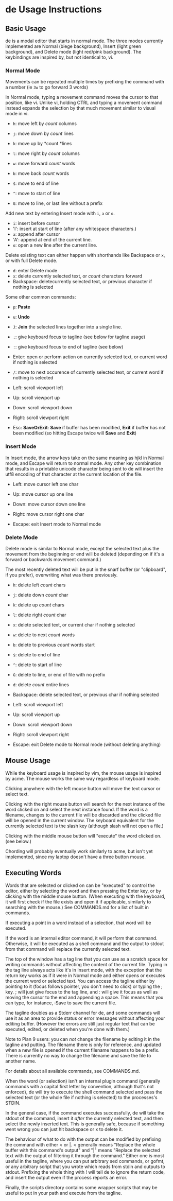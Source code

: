 # de Usage Instructions

## Basic Usage

de is a modal editor that starts in normal mode. The three modes
currently implemented are Normal (biege background), Insert (light green
background), and Delete mode (light red/pink background). The
keybindings are inspired by, but not identical to, vi.

### Normal Mode

Movements can be repeated multiple times by prefixing the command with a
number (ie `3w` to go forward 3 words)

In Normal mode, typing a movement command moves the cursor to that
position, like vi. Unlike vi, holding CTRL and typing a movement command
instead expands the selection by that much movement similar to visual
mode in vi.

-   `h`: move left by *count* columns
-   `j`: move down by *count* lines
-   `k`: move up by *count *lines
-   `l`: move right by *count* columns

-   `w`: move forward *count* words
-   `b`: move back *count* words
-   `$`: move to end of line
-   `^`: move to start of line
-   `G`: move to line, or last line without a prefix

Add new text by entering Insert mode with `i`, `a` or `o`.

-   `i`: insert before cursor
-   'I': insert at start of line (after any whitespace characters.)
-   `a`: append after cursor
-   'A': append at end of the current line.
-   `o`: open a new line after the current line.

Delete existing text can either happen with shorthands like Backspace or
`x`, or with full Delete mode.

-   `d`: enter Delete mode
-   `x`: delete currently selected text, or *count* characters forward
-   Backspace: deletecurrently selected text, or previous character if
    nothing is selected

Some other common commands:

-   `p`: **Paste**
-   `u`: **Undo**
-   `J`: **Join** the selected lines together into a single line.
-   `;`: give keyboard focus to tagline (see below for tagline usage)
-   `:`: give keyboard focus to end of tagline (see below)
-   Enter: open or perform action on currently selected text, or current
    word if nothing is selected
-   `/`: move to next occurence of currently selected text, or current
    word if nothing is selected

-   Left: scroll viewport left
-   Up: scroll viewport up
-   Down: scroll viewport down
-   Right: scroll viewport right

-   Esc: **SaveOrExit**: **Save** if buffer has been modified, **Exit** if buffer has not been
    modified (so hitting Escape twice will **Save** and **Exit**)

### Insert Mode

In Insert mode, the arrow keys take on the same meaning as hjkl in
Normal mode, and Escape will return to normal mode. Any other key
combination that results in a printable unicode character being sent to
de will insert the utf8 encoding of that character at the current
location of the file.

-   Left: move cursor left one char
-   Up: move cursor up one line
-   Down: move cursor down one line
-   Right: move cursor right one char

-   Escape: exit Insert mode to Normal mode

### Delete Mode

Delete mode is similar to Normal mode, except the selected text plus the
movement from the beginning or end will be deleted (depending on if it's
a forward or backwards movement command.)

The most recently deleted text will be put in the snarf buffer (or
"clipboard", if you prefer), overwriting what was there previously.

-   `h`: delete left *count* chars
-   `j`: delete down *count* char
-   `k`: delete up *count* chars
-   `l`: delete right *count* char

-   `x`: delete selected text, or current char if nothing selected
-   `w`: delete to next *count* words
-   `b`: delete to previous *count* words start
-   `$`: delete to end of line
-   `^`: delete to start of line
-   `G`: delete to line, or end of file with no prefix

-   `d`: delete *count* entire lines
-   Backspace: delete selected text, or previous char if nothing selected

-   Left: scroll viewport left
-   Up: scroll viewport up
-   Down: scroll viewport down
-   Right: scroll viewport right

-   Escape: exit Delete mode to Normal mode (without deleting anything)

## Mouse Usage

While the keyboard usage is inspired by vim, the mouse usage is inspired by acme.
The mouse works the same way regardless of keyboard mode.

Clicking anywhere with the left mouse button will move the text cursor or select text.

Clicking with the right mouse button will search for the next instance of the word clicked on
and select the next instance found. If the word is a filename, changes to the current file will be
discarded and the clicked file will be opened in the current window. The keyboard equivalent
for the currently selected text is the slash key (although slash will not open a file.)

Clicking with the middle mouse button will "execute" the word clicked on. (see below.)

Chording will probably eventually work similarly to acme, but isn't yet implemented, since my
laptop doesn't have a three button mouse.

## Executing Words

Words that are selected or clicked on can be "executed" to control the editor, either by
selecting the word and then pressing the Enter key, or by clicking with the middle mouse button.
(When executing with the keyboard, it will first check if the file exists and open it if applicable,
similarly to searching with the mouse.) See COMMANDS.md for a list of built in commands.

If executing a point in a word instead of a selection, that word will be executed.

If the word is an internal editor command, it will perform that command. Otherwise, it will be
executed as a shell command and the output to stdout from that command will replace the currently
selected text.

The top of the window has a tag line that you can use as a scratch space for writing commands
without affecting the content of the current file. Typing in the tag line always acts like it's
in Insert mode, with the exception that the return key works as if it were in Normal mode and
either opens or executes the current word or selected text. You can access the tagline either by pointing
to it (focus follows pointer, you don't need to click) or typing the ; key. ; will just give focus
to the tag line, and : will give it focus as well as moving the cursor to the end and appending a
space. This means that you can type, for instance, :Save<Enter> to save the current file.

The tagline doubles as a Stderr channel for de, and some commands will use it as an area to provide
status or error messages without affecting your editing buffer. (However the errors are still just
regular text that can be executed, edited, or deleted when you're done with them.)

Note to Plan 9 users: you can *not* change the filename by editing it in the tagline and putting. The
filename there is only for reference, and updated when a new file is opened if the current filename
happens to be a prefix. There is currently no way to change the filename and save the file to another
name.

For details about all available commands, see COMMANDS.md.

When the word (or selection) isn't an internal plugin command (generally commands with a capital first
letter by convention, although that's not enforced), de will try to execute the shell command selected
and pass the selected text (or the whole file if nothing is selected) to the processes's STDIN.

In the general case, if the command executes successfully, de will take the stdout of the command,
insert it *after* the currently selected text, and then select the newly inserted text. This is generally
safe, because if something went wrong you can just hit backspace or x to delete it.

The behaviour of what to do with the output can be modified by prefixing the command with either < or |.
< generally means "Replace the whole buffer with this command's output" and "|" means "Replace the
selected text with the output of filtering it through the command." Either one is most useful in the
tagline, where you can put arbitrary sed commands, or gofmt, or any arbitrary script that you wrote
which reads from stdin and outputs to stdout. Prefixing the whole thing with ! will tell de to ignore
the return code, and insert the output even if the process reports an error.

Finally, the scripts directory contains some wrapper scripts that may be useful to put in your path
and execute from the tagline.
